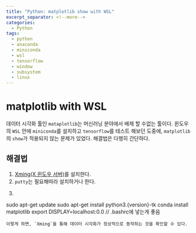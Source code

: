 ```yaml
---
title: "Python: matplotlib show with WSL"
excerpt_separator: <!--more-->
categories:
  - Python 
tags: 
  - python 
  - anaconda 
  - miniconda
  - wsl
  - tensorflow 
  - window
  - subsystem
  - linux
---
```


# matplotlib with WSL
데이터 시각화 툴인 `mataplotlib`는 머신러닝 분야에서 배제 할 수없는 툴이다. 윈도우의 `WSL` 안에 `miniconda`를 설치하고 `tensorflow`를 테스트 해보던 도중에, `matplotlib`의 `show`가 적용되지 않는 문제가 있었다. 해결법은 다행히 간단하다.

<!--more-->
## 해결법
1. [Xming(X 윈도우 서버)](https://sourceforge.net/projects/xming/)를 설치한다.
2. `putty`는 필요해따라 설치하거나 한다.
3. ```bash
sudo apt-get update
sudo apt-get install python3.{version}-tk
conda install matplotlib
export DISPLAY=localhost:0.0 // .bashrc에 넣는게 좋음
```
이렇게 하면, `Xming`을 통해 데이터 시각화가 정상적으로 동작하는 것을 확인할 수 있다.
